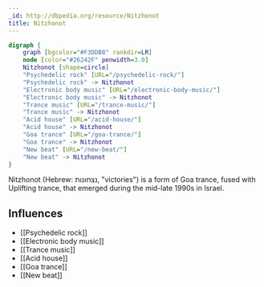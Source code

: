 ```yaml
---
_id: http://dbpedia.org/resource/Nitzhonot
title: Nitzhonot
---
```


```dot
digraph {
	graph [bgcolor="#F3DDB8" rankdir=LR]
	node [color="#26242F" penwidth=3.0]
	Nitzhonot [shape=circle]
	"Psychedelic rock" [URL="/psychedelic-rock/"]
	"Psychedelic rock" -> Nitzhonot
	"Electronic body music" [URL="/electronic-body-music/"]
	"Electronic body music" -> Nitzhonot
	"Trance music" [URL="/trance-music/"]
	"Trance music" -> Nitzhonot
	"Acid house" [URL="/acid-house/"]
	"Acid house" -> Nitzhonot
	"Goa trance" [URL="/goa-trance/"]
	"Goa trance" -> Nitzhonot
	"New beat" [URL="/new-beat/"]
	"New beat" -> Nitzhonot
}
```

Nitzhonot (Hebrew: נצחונות, "victories") is a form of Goa trance, fused with Uplifting trance, that emerged during the mid-late 1990s in Israel.

## Influences

- [[Psychedelic rock]]
- [[Electronic body music]]
- [[Trance music]]
- [[Acid house]]
- [[Goa trance]]
- [[New beat]]
